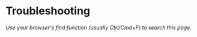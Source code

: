 Troubleshooting
===============

*Use your browser's find function (usually Ctrl/Cmd+F) to search this page.*